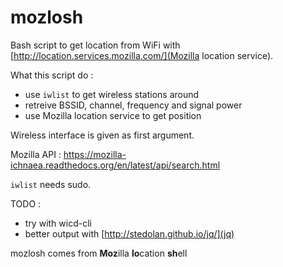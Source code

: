 mozlosh
=======

Bash script to get location from WiFi with [http://location.services.mozilla.com/](Mozilla location service).

What this script do :

 - use `iwlist` to get wireless stations around
 - retreive BSSID, channel, frequency and signal power
 - use Mozilla location service to get position

Wireless interface is given as first argument.

Mozilla API : https://mozilla-ichnaea.readthedocs.org/en/latest/api/search.html

`iwlist` needs sudo.

TODO : 
 - try with wicd-cli
 - better output with [http://stedolan.github.io/jq/](jq)

mozlosh comes from **Moz**illa **lo**cation **sh**ell


